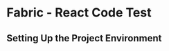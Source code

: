 # Fabric - React Code Test



<!-- TOC depthFrom:2 depthTo:6 withLinks:1 updateOnSave:1 orderedList:0 -->



<!-- /TOC -->

## Setting Up the Project Environment
